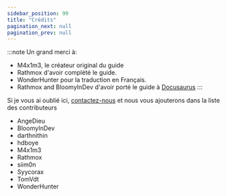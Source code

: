 ```yaml
---
sidebar_position: 99
title: "Crédits"
pagination_next: null
pagination_prev: null
---
```


:::note
Un grand merci à:
- M4x1m3, le créateur original du guide
- Rathmox d'avoir complété le guide.
- WonderHunter pour la traduction en Français.
- Rathmox and BloomyInDev d'avoir porté le guide à [Docusaurus](https://docusaurus.io/)
:::

Si je vous ai oublié ici, [contactez-nous](https://github.com/Omega-Numworks/Omega-Guide) et nous vous ajouterons dans la liste des contributeurs

+ AngeDieu
+ BloomyInDev
+ darthnithin
+ hdboye
+ M4x1m3
+ Rathmox
+ siim0n
+ Syycorax
+ TomVdt
+ WonderHunter
